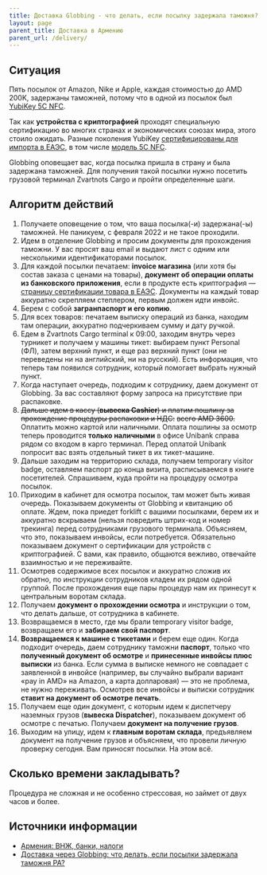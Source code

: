 ```yaml
---
title: Доставка Globbing - что делать, если посылку задержала таможня?
layout: page
parent_title: Доставка в Армению
parent_url: /delivery/
---
```


## Ситуация

Пять посылок от Amazon, Nike и Apple, каждая стоимостью до AMD 200K, задержаны таможней, потому что в одной из
посылок был [YubiKey 5C NFC](https://www.yubico.com/am/product/yubikey-5-nfc/).

Так как **устройства с криптографией** проходят специальную сертификацию во многих странах и экономических союзах
мира, этого стоило ожидать. Разные поколения YubiKey
[сертифицированы для импорта в ЕАЭС](https://portal.eaeunion.org/sites/odata/_layouts/15/Portal.EEC.Registry.Ui/DirectoryForm.aspx?ViewId=859ec98d-f4fe-423a-b6bc-d01b53fd4b7c&ListId=0e3ead06-5475-466a-a340-6f69c01b5687&ItemId=232#f=YubiKey),
в том числе [модель 5C NFC](https://portal.eaeunion.org/sites/odata/_layouts/15/Portal.EEC.Registry.UI/DisplayForm.aspx?ItemId=71394&ListId=d84d16d7-2cc9-4cff-a13b-530f96889dbc).

Globbing оповещает вас, когда посылка пришла в страну и была задержана таможней. Для получения такой посылки нужно
посетить грузовой терминал Zvartnots Cargo и пройти определенные шаги.

## Алгоритм действий

1. Получаете оповещение о том, что ваша посылка(-и) задержана(-ы) таможней. Не паникуем, с февраля 2022 и не такое проходили.
2. Идем в отделение Globbing и просим документы для прохождения таможни. У вас просят ваш email и выдают лист с одним или несколькими идентификаторами посылок.
3. Для каждой посылки печатаем: **invoice магазина** (или хотя бы состав заказа с ценами на товары),
   **документ об операции оплаты из банковского приложения**, если в продукте есть криптография —
   [страницу сертификации товара в ЕАЭС](https://www.yubico.com/am/product/yubikey-5-nfc/). Документы на каждый товар
   аккуратно скрепляем степлером, первым должен идти инвойс.
4. Берем с собой **загранпаспорт и его копию**.
5. Для всех товаров: печатаем выписку операций из банка, находим там операции, аккуратно подчеркиваем сумму и дату ручкой.
6. Едем в Zvartnots Cargo terminal к 09:00, заходим внутрь через турникет и получаем у машины тикет: выбираем пункт
   Personal (ФЛ), затем верхний пункт, и еще раз верхний пункт (они не переведены ни на английский, ни на русский).
   Есть информация, что теперь там появился сотрудник, который помогает выбрать нужный пункт.
7. Когда наступает очередь, подходим к сотруднику, даем документ от Globbing. За вас составляют форму запроса на
   присутствие при распаковке.
8. ~~Дальше идем в кассу (**вывеска Cashier**) и платим пошлину за прохождение процедуры распаковки и НДС:~~
   ~~всего AMD 3600.~~ Оплатить можно картой или наличными. Оплата пошлины за осмотр теперь проводится **только наличными** в офисе Unibank справа рядом со входом в карго терминал. Перед оплатой Unibank попросит вас взять отдельный тикет в их тикет-машине.
9. Дальше заходим на территорию склада, получаем temporary visitor badge, оставляем паспорт до конца визита, расписываемся
   в книге посетителей. Спрашиваем, куда пройти на процедуру осмотра посылок.
10. Приходим в кабинет для осмотра посылок, там может быть живая очередь. Показываем документы от Globbing и квитанцию об оплате. Ждем, пока приедет forklift с вашими посылками, берем их и аккуратно вскрываем (нельзя повредить штрих-код и номер трекинга) перед сотрудниками грузового терминала. Объясняем, что это, показываем инвойсы, если потребуется. Обязательно показываем документ о сертификации для устройств с криптографией. С вами, как правило, общаются вежливо, отвечайте взаимностью и не переживайте.
11. Осмотрев содержимое всех посылок и аккуратно сложив их обратно, по инструкции сотрудников кладем их рядом одной группой. После прохождения еще пары процедур нам их принесут к центральным воротам склада.
12. Получаем **документ о прохождении осмотра** и инструкции о том, что делать дальше, от сотрудника в кабинете.
13. Возвращаемся в место, где мы брали temporary visitor badge, возвращаем его и **забираем свой паспорт**.
14. **Возвращаемся к машине с тикетами** и берем еще один. Когда подходит очередь, даем сотруднику таможни **паспорт**, только что **полученный документ об осмотре** и **принесенные инвойсы плюс выписки** из банка. Если сумма в выписке немного не совпадает с заявленной в инвойсе (например, вы случайно выбрали вариант «pay in AMD» на Amazon, а карта долларовая) — это не проблема, не нужно переживать. Осмотрев все инвойсы и выписки сотрудник **ставит на документ об осмотре печать**.
15. Получаем еще один документ, с которым идем к диспетчеру наземных грузов (**вывеска Dispatcher**), показываем документ об осмотре с печатью. Получаем **документ на получение грузов**.
16. Выходим на улицу, идем к **главным воротам склада**, предъявляем документ на получение грузов и объясняем, что провели личную проверку сегодня. Вам приносят посылки. На этом всё.

## Сколько времени закладывать?

Процедура не сложная и не особенно стрессовая, но займет от двух часов и более.

## Источники информации

- [Армения: ВНЖ, банки, налоги](https://t.me/am_banking_and_residency)
- [Доставка через Globbing: что делать, если посылки задержала таможня РА?](https://www.notion.so/Globbing-d6883ca81dad447c9e337088f7284f0f)
